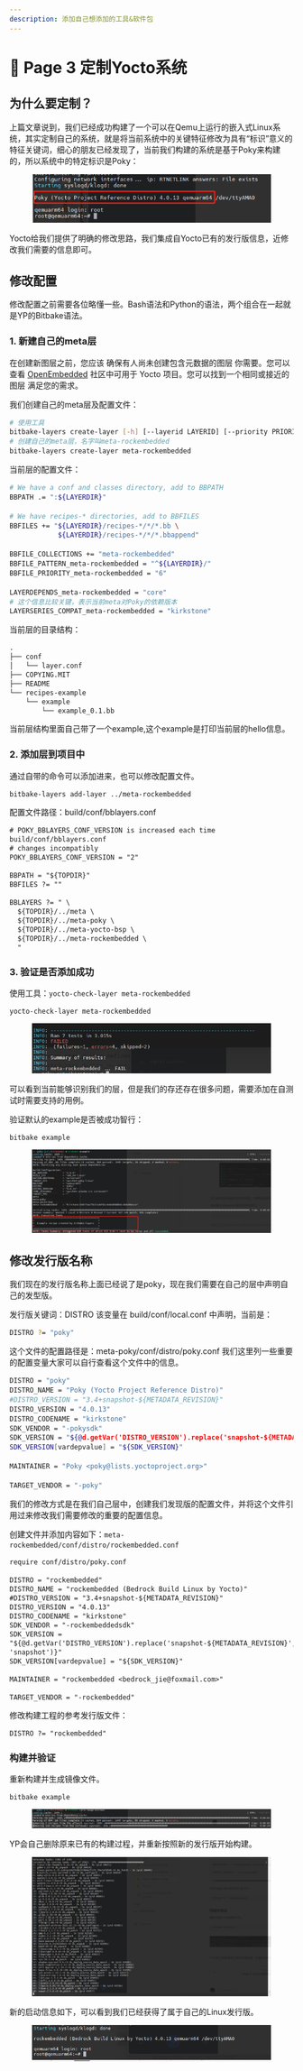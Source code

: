 ```yaml
---
description: 添加自己想添加的工具&软件包
---
```


# 🖖 Page 3 定制Yocto系统

## 为什么要定制？

上篇文章说到，我们已经成功构建了一个可以在Qemu上运行的嵌入式Linux系统，其实定制自己的系统，就是将当前系统中的关键特征修改为具有“标识”意义的特征关键词，细心的朋友已经发现了，当前我们构建的系统是基于Poky来构建的，所以系统中的特定标识是Poky：

<figure><img src="../../.gitbook/assets/image (6) (1).png" alt=""><figcaption></figcaption></figure>

Yocto给我们提供了明确的修改思路，我们集成自Yocto已有的发行版信息，近修改我们需要的信息即可。

## 修改配置

修改配置之前需要各位略懂一些。Bash语法和Python的语法，两个组合在一起就是YP的Bitbake语法。

### 1. 新建自己的meta层

在创建新图层之前，您应该 确保有人尚未创建包含元数据的图层 你需要。您可以查看 [OpenEmbedded](https://layers.openembedded.org/) 社区中可用于 Yocto 项目。您可以找到一个相同或接近的图层 满足您的需求。

我们创建自己的meta层及配置文件：

```sh
# 使用工具
bitbake-layers create-layer [-h] [--layerid LAYERID] [--priority PRIORITY] [--example-recipe-name EXAMPLERECIPE] [--example-recipe-version VERSION] layerdir
# 创建自己的meta层，名字叫meta-rockembedded
bitbake-layers create-layer meta-rockembedded
```

当前层的配置文件：

```bash
# We have a conf and classes directory, add to BBPATH
BBPATH .= ":${LAYERDIR}"

# We have recipes-* directories, add to BBFILES
BBFILES += "${LAYERDIR}/recipes-*/*/*.bb \
            ${LAYERDIR}/recipes-*/*/*.bbappend"

BBFILE_COLLECTIONS += "meta-rockembedded"
BBFILE_PATTERN_meta-rockembedded = "^${LAYERDIR}/"
BBFILE_PRIORITY_meta-rockembedded = "6"

LAYERDEPENDS_meta-rockembedded = "core"
# 这个信息比较关键，表示当前meta对Poky的依赖版本
LAYERSERIES_COMPAT_meta-rockembedded = "kirkstone"
```

当前层的目录结构：

```
.
├── conf
│   └── layer.conf
├── COPYING.MIT
├── README
└── recipes-example
    └── example
        └── example_0.1.bb
```

当前层结构里面自己带了一个example,这个example是打印当前层的hello信息。

### 2. 添加层到项目中

通过自带的命令可以添加进来，也可以修改配置文件。

```
bitbake-layers add-layer ../meta-rockembedded
```

配置文件路径：build/conf/bblayers.conf

```
# POKY_BBLAYERS_CONF_VERSION is increased each time build/conf/bblayers.conf
# changes incompatibly
POKY_BBLAYERS_CONF_VERSION = "2"

BBPATH = "${TOPDIR}"
BBFILES ?= ""

BBLAYERS ?= " \
  ${TOPDIR}/../meta \
  ${TOPDIR}/../meta-poky \
  ${TOPDIR}/../meta-yocto-bsp \
  ${TOPDIR}/../meta-rockembedded \
  "
```

### 3. 验证是否添加成功

使用工具：`yocto-check-layer meta-rockembedded`

```
yocto-check-layer meta-rockembedded
```



<figure><img src="../../.gitbook/assets/image (7) (1).png" alt=""><figcaption></figcaption></figure>

可以看到当前能够识别我们的层，但是我们的存还存在很多问题，需要添加在自测试时需要支持的用例。

验证默认的example是否被成功智行：

```
bitbake example
```

<figure><img src="../../.gitbook/assets/image (9) (1).png" alt=""><figcaption></figcaption></figure>

## 修改发行版名称

我们现在的发行版名称上面已经说了是poky，现在我们需要在自己的层中声明自己的发型版。

发行版关键词：DISTRO 该变量在 build/conf/local.conf 中声明，当前是：

```bash
DISTRO ?= "poky"
```

这个文件的配置路径是：meta-poky/conf/distro/poky.conf  我们这里列一些重要的配置变量大家可以自行查看这个文件中的信息。

```bash
DISTRO = "poky"
DISTRO_NAME = "Poky (Yocto Project Reference Distro)"
#DISTRO_VERSION = "3.4+snapshot-${METADATA_REVISION}"
DISTRO_VERSION = "4.0.13"
DISTRO_CODENAME = "kirkstone"
SDK_VENDOR = "-pokysdk"
SDK_VERSION = "${@d.getVar('DISTRO_VERSION').replace('snapshot-${METADATA_REVISION}', 'snapshot')}"
SDK_VERSION[vardepvalue] = "${SDK_VERSION}"

MAINTAINER = "Poky <poky@lists.yoctoproject.org>"

TARGET_VENDOR = "-poky"
```

我们的修改方式是在我们自己层中，创建我们发现版的配置文件，并将这个文件引用过来修改我们需要修改的重要的配置信息。

创建文件并添加内容如下：`meta-rockembedded/conf/distro/rockembedded.conf`

```bitbake
require conf/distro/poky.conf

DISTRO = "rockembedded"
DISTRO_NAME = "rockembedded (Bedrock Build Linux by Yocto)"
#DISTRO_VERSION = "3.4+snapshot-${METADATA_REVISION}"
DISTRO_VERSION = "4.0.13"
DISTRO_CODENAME = "kirkstone"
SDK_VENDOR = "-rockembeddedsdk"
SDK_VERSION = "${@d.getVar('DISTRO_VERSION').replace('snapshot-${METADATA_REVISION}', 'snapshot')}"
SDK_VERSION[vardepvalue] = "${SDK_VERSION}"

MAINTAINER = "rockembedded <bedrock_jie@foxmail.com>"

TARGET_VENDOR = "-rockembedded"

```

修改构建工程的参考发行版文件：

```bitbake
DISTRO ?= "rockembedded"
```

### 构建并验证

重新构建并生成镜像文件。

```
bitbake example
```

<figure><img src="../../.gitbook/assets/image (10) (1).png" alt=""><figcaption></figcaption></figure>

YP会自己删除原来已有的构建过程，并重新按照新的发行版开始构建。

<figure><img src="../../.gitbook/assets/image (11).png" alt=""><figcaption></figcaption></figure>

新的启动信息如下，可以看到我们已经获得了属于自己的Linux发行版。

<figure><img src="../../.gitbook/assets/image (15).png" alt=""><figcaption></figcaption></figure>
